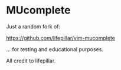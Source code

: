 # MUcomplete

Just a random fork of:

https://github.com/lifepillar/vim-mucomplete

… for testing and educational purposes.

All credit to lifepillar.

